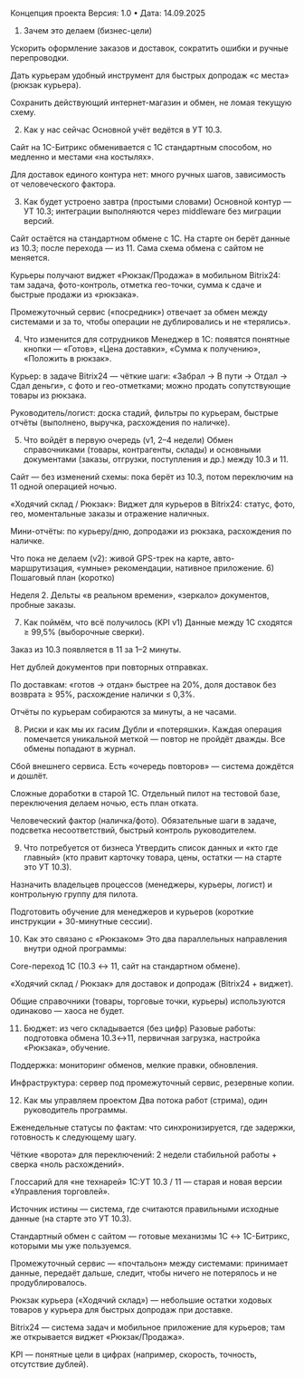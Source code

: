 Концепция проекта
 Версия: 1.0 • Дата: 14.09.2025
1) Зачем это делаем (бизнес-цели)


Ускорить оформление заказов и доставок, сократить ошибки и ручные перепроводки.


Дать курьерам удобный инструмент для быстрых допродаж «с места» (рюкзак курьера).


Сохранить действующий интернет-магазин и обмен, не ломая текущую схему.


2) Как у нас сейчас
Основной учёт ведётся в УТ 10.3.


Сайт на 1С-Битрикс обменивается с 1С стандартным способом, но медленно и местами «на костылях».


Для доставок единого контура нет: много ручных шагов, зависимость от человеческого фактора.


3) Как будет устроено завтра (простыми словами)
Основной контур — УТ 10.3; интеграции выполняются через middleware без миграции версий.


Сайт остаётся на стандартном обмене с 1С. На старте он берёт данные из 10.3; после перехода — из 11. Сама схема обмена с сайтом не меняется.


Курьеры получают виджет «Рюкзак/Продажа» в мобильном Bitrix24: там задача, фото-контроль, отметка гео-точки, сумма к сдаче и быстрые продажи из «рюкзака».


Промежуточный сервис («посредник») отвечает за обмен между системами и за то, чтобы операции не дублировались и не «терялись».


4) Что изменится для сотрудников
Менеджер в 1С: появятся понятные кнопки — «Готов», «Цена доставки», «Сумма к получению», «Положить в рюкзак».


Курьер: в задаче Bitrix24 — чёткие шаги: «Забрал → В пути → Отдал → Сдал деньги», с фото и гео-отметками; можно продать сопутствующие товары из рюкзака.


Руководитель/логист: доска стадий, фильтры по курьерам, быстрые отчёты (выполнено, выручка, расхождения по наличке).


5) Что войдёт в первую очередь (v1, 2–4 недели)
Обмен справочниками (товары, контрагенты, склады) и основными документами (заказы, отгрузки, поступления и др.) между 10.3 и 11.




Сайт — без изменений схемы: пока берёт из 10.3, потом переключим на 11 одной операцией ночью.


«Ходячий склад / Рюкзак»:
Виджет для курьеров в Bitrix24: статус, фото, гео, моментальные заказы и отражение наличных.

Мини-отчёты: по курьеру/дню, допродажи из рюкзака, расхождения по наличке.

Что пока не делаем (v2): живой GPS-трек на карте, авто-маршрутизация, «умные» рекомендации, нативное приложение.
6) Пошаговый план (коротко)


Неделя 2. Дельты «в реальном времени», «зеркало» документов, пробные заказы.






7) Как поймём, что всё получилось (KPI v1)
Данные между 1С сходятся ≥ 99,5% (выборочные сверки).


Заказ из 10.3 появляется в 11 за 1–2 минуты.


Нет дублей документов при повторных отправках.


По доставкам: «готов → отдан» быстрее на 20%, доля доставок без возврата ≥ 95%, расхождение налички ≤ 0,3%.


Отчёты по курьерам собираются за минуты, а не часами.


8) Риски и как мы их гасим
Дубли и «потеряшки». Каждая операция помечается уникальной меткой — повтор не пройдёт дважды. Все обмены попадают в журнал.


Сбой внешнего сервиса. Есть «очередь повторов» — система дождётся и дошлёт.


Сложные доработки в старой 1С. Отдельный пилот на тестовой базе, переключения делаем ночью, есть план отката.


Человеческий фактор (наличка/фото). Обязательные шаги в задаче, подсветка несоответствий, быстрый контроль руководителем.


9) Что потребуется от бизнеса
Утвердить список данных и «кто где главный» (кто правит карточку товара, цены, остатки — на старте это УТ 10.3).


Назначить владельцев процессов (менеджеры, курьеры, логист) и контрольную группу для пилота.




Подготовить обучение для менеджеров и курьеров (короткие инструкции + 30-минутные сессии).


10) Как это связано с «Рюкзаком»
Это два параллельных направления внутри одной программы:


Core-переход 1С (10.3 ↔ 11, сайт на стандартном обмене).


«Ходячий склад / Рюкзак» для доставок и допродаж (Bitrix24 + виджет).




Общие справочники (товары, торговые точки, курьеры) используются одинаково — хаоса не будет.


11) Бюджет: из чего складывается (без цифр)
Разовые работы: подготовка обмена 10.3↔11, первичная загрузка, настройка «Рюкзака», обучение.


Поддержка: мониторинг обменов, мелкие правки, обновления.


Инфраструктура: сервер под промежуточный сервис, резервные копии.


12) Как мы управляем проектом
Два потока работ (стрима), один руководитель программы.


Еженедельные статусы по фактам: что синхронизируется, где задержки, готовность к следующему шагу.


Чёткие «ворота» для переключений: 2 недели стабильной работы + сверка «ноль расхождений».



Глоссарий для «не технарей»
1С:УТ 10.3 / 11 — старая и новая версии «Управления торговлей».


Источник истины — система, где считаются правильными исходные данные (на старте это УТ 10.3).


Стандартный обмен с сайтом — готовые механизмы 1С ↔ 1С-Битрикс, которыми мы уже пользуемся.


Промежуточный сервис — «почтальон» между системами: принимает данные, передаёт дальше, следит, чтобы ничего не потерялось и не продублировалось.






Рюкзак курьера («Ходячий склад») — небольшие остатки ходовых товаров у курьера для быстрых допродаж при доставке.


Bitrix24 — система задач и мобильное приложение для курьеров; там же открывается виджет «Рюкзак/Продажа».


KPI — понятные цели в цифрах (например, скорость, точность, отсутствие дублей).



